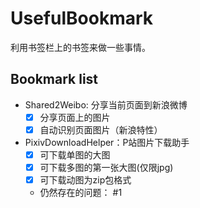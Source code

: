 # UsefulBookmark
利用书签栏上的书签来做一些事情。

## Bookmark list
* Shared2Weibo: 分享当前页面到新浪微博
  * [x] 分享页面上的图片
  * [x] 自动识别页面图片（新浪特性）

* PixivDownloadHelper：P站图片下载助手
  * [x] 可下载单图的大图
  * [x] 可下载多图的第一张大图(仅限jpg)
  * [x] 可下载动图为zip包格式
  * 仍然存在的问题： #1
